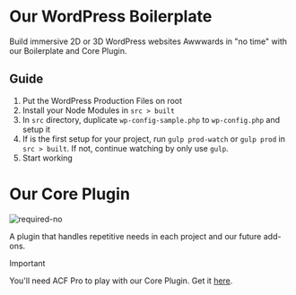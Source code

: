 # Our WordPress Boilerplate
Build immersive 2D or 3D WordPress websites Awwwards in "no time" with our Boilerplate and Core Plugin.


## Guide
1. Put the WordPress Production Files on root
2. Install your Node Modules in `src > built`
3. In `src` directory, duplicate `wp-config-sample.php` to `wp-config.php` and setup it
4. If is the first setup for your project, run `gulp prod-watch` or `gulp prod` in `src > built`. If not, continue watching by only use `gulp`.
5. Start working


# Our Core Plugin

![required-no](https://img.shields.io/badge/Required-no-ff0000.svg)

A plugin that handles repetitive needs in each project and our future add-ons.

> [!IMPORTANT]  
> You'll need ACF Pro to play with our Core Plugin. Get it [here](https://www.advancedcustomfields.com/pro/).